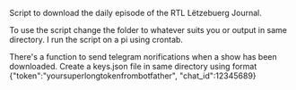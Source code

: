 Script to download the daily episode of the RTL Lëtzebuerg Journal.

To use the script change the folder to whatever suits you or output in same directory. I run the script on a pi using crontab.

There's a function to send telegram norifications when a show has been downloaded.
Create a keys.json file in same directory using format {"token":"yoursuperlongtokenfrombotfather", "chat_id":12345689}
